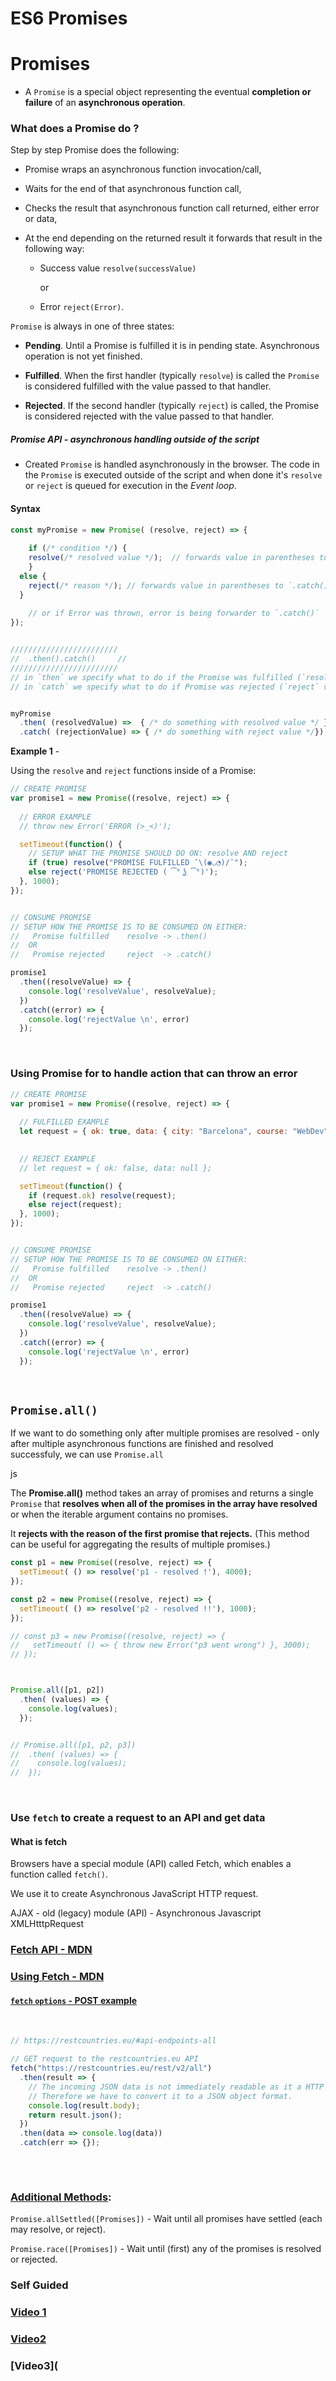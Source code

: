# ES6 Promises







# Promises

- A `Promise` is a special object representing the eventual **completion or failure** of an **asynchronous operation**.



### What does a Promise do ?

Step by step Promise does the following:

- Promise wraps an asynchronous function invocation/call,

- Waits for the end of that asynchronous function call, 

- Checks the result that asynchronous function call returned, either error or data,

- At the end depending on the returned result it forwards that result in the following way: 

  - Success value `resolve(successValue)` 

    or

  - Error  `reject(Error)`.





`Promise` is always in one of three states:

- **Pending**. Until a Promise is fulfilled it is in pending state. Asynchronous operation is not yet finished.

- **Fulfilled**. When the first handler (typically `resolve`) is called the `Promise` is considered fulfilled with the value passed to that handler.

- **Rejected**. If the second handler (typically `reject`) is called, the Promise is considered rejected with the value passed to that handler.






##### Promise API - asynchronous handling outside of the script

* Created `Promise` is handled asynchronously in the browser. The code in the `Promise` is executed outside of the script and when done it's `resolve` or `reject` is queued for execution in the *Event loop*.

  

#### Syntax

```js
const myPromise = new Promise( (resolve, reject) => {
  
	if (/* condition */) {
  	resolve(/* resolved value */);	// forwards value in parentheses to `.then()`
	}
  else {
  	reject(/* reason */); // forwards value in parentheses to `.catch()`
  }
  
    // or if Error was thrown, error is being forwarder to `.catch()`
});


////////////////////////
//  .then().catch()		//
////////////////////////
// in `then` we specify what to do if the Promise was fulfilled (`resolve` value is returned)
// in `catch` we specify what to do if Promise was rejected (`reject` value is returned)


myPromise
  .then( (resolvedValue) =>  { /* do something with resolved value */ })
  .catch( (rejectionValue) => { /* do something with reject value */});

```







**Example 1**  -  

Using the `resolve` and `reject` functions inside of a Promise:

```js
// CREATE PROMISE
var promise1 = new Promise((resolve, reject) => {
  
  // ERROR EXAMPLE
  // throw new Error('ERROR (>_<)');

  setTimeout(function() {
    // SETUP WHAT THE PROMISE SHOULD DO ON: resolve AND reject
    if (true) resolve("PROMISE FULFILLED ¯\(◉◡◔)/¯");
    else reject('PROMISE REJECTED ( ͡° ͜ʖ ͡°)');
  }, 1000);
});


// CONSUME PROMISE
// SETUP HOW THE PROMISE IS TO BE CONSUMED ON EITHER:
//   Promise fulfilled    resolve -> .then()
//  OR
//   Promise rejected     reject  -> .catch()  

promise1
  .then((resolveValue) => { 
    console.log('resolveValue', resolveValue);
  })
  .catch((error) => { 
    console.log('rejectValue \n', error)
  });
```





<br>





### Using Promise for to handle action that can throw an error



```js
// CREATE PROMISE
var promise1 = new Promise((resolve, reject) => {
  
  // FULFILLED EXAMPLE
  let request = { ok: true, data: { city: "Barcelona", course: "WebDev" } };
  

  // REJECT EXAMPLE
  // let request = { ok: false, data: null };

  setTimeout(function() {
    if (request.ok) resolve(request);	
    else reject(request);
  }, 1000);
});


// CONSUME PROMISE
// SETUP HOW THE PROMISE IS TO BE CONSUMED ON EITHER:
//   Promise fulfilled    resolve -> .then()
//  OR
//   Promise rejected     reject  -> .catch()  

promise1
  .then((resolveValue) => { 
    console.log('resolveValue', resolveValue);
  })
  .catch((error) => { 
    console.log('rejectValue \n', error)
  });
```



<br>



## `Promise.all()`



If we want to do something only after multiple promises are resolved - only after multiple asynchronous functions are finished and resolved successfuly, we can use `Promise.all`

js

The **Promise.all()** method  takes an array of promises and returns a single `Promise` that **resolves when all of the promises in the array have resolved** or when the iterable argument contains no promises. 

It **rejects with the reason of the first promise that rejects.** (This method can be useful for aggregating the results of multiple promises.)



```js
const p1 = new Promise((resolve, reject) => {
  setTimeout( () => resolve('p1 - resolved !'), 4000);
});

const p2 = new Promise((resolve, reject) => {
  setTimeout( () => resolve('p2 - resolved !!'), 1000);
}); 

// const p3 = new Promise((resolve, reject) => {
//   setTimeout( () => { throw new Error("p3 went wrong") }, 3000);
// }); 



Promise.all([p1, p2])
  .then( (values) => { 
    console.log(values); 
  });


// Promise.all([p1, p2, p3])
//  .then( (values) => { 
//    console.log(values); 
//  });
```







<br>

### Use `fetch` to create a request to an API and get data



#### What is fetch

Browsers have a special module (API) called Fetch, which enables a function called `fetch()`. 

We use it to create Asynchronous JavaScript HTTP request.

AJAX - old (legacy) module (API) - Asynchronous Javascript XMLHtttpRequest 



### [Fetch API - MDN](https://developer.mozilla.org/en-US/docs/Web/API/Fetch_API)

### [Using Fetch - MDN](https://developer.mozilla.org/en-US/docs/Web/API/Fetch_API/Using_Fetch)

#### [`fetch` `options` - POST example](https://developer.mozilla.org/en-US/docs/Web/API/Fetch_API/Using_Fetch#Supplying_request_options)



<br>







```js
// https://restcountries.eu/#api-endpoints-all

// GET request to the restcountries.eu API
fetch("https://restcountries.eu/rest/v2/all")
  .then(result => {
    // The incoming JSON data is not immediately readable as it a HTTP body text
    // Therefore we have to convert it to a JSON object format.
    console.log(result.body); 
    return result.json();
  })
  .then(data => console.log(data))
  .catch(err => {});
 

```



<br>



### [Additional Methods](https://developer.mozilla.org/en-US/docs/Web/JavaScript/Reference/Global_Objects/Promise#Methods):

`Promise.allSettled([Promises])` - Wait until all promises have settled (each may resolve, or reject).

`Promise.race([Promises])` - Wait until (first) any of the promises is resolved or rejected.





### Self Guided

### [Video 1](<https://www.youtube.com/watch?time_continue=4&v=9nwPenviboM>)

### [Video2](<https://www.youtube.com/watch?v=DHvZLI7Db8E>)

### [Video3](

